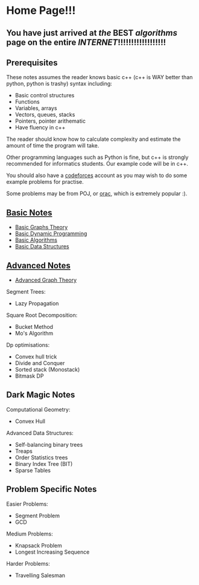 # Home Page!!!

## You have just arrived at *the* **BEST** ***algorithms*** page on the **entire** ***INTERNET***!!!!!!!!!!!!!!!!!!

## Prerequisites
These notes assumes the reader knows basic c++ (c++ is WAY better than python, python is trashy) syntax including:
- Basic control structures
- Functions
- Variables, arrays
- Vectors, queues, stacks
- Pointers, pointer arithematic
- Have fluency in c++

The reader should know how to calculate complexity and estimate the amount of time the program will take.

Other programming languages such as Python is fine, but c++ is strongly recommended for informatics students. Our example code will be in c++.

You should also have a [codeforces](https://codeforces.com/) account as you may wish to do some example problems for practise.

Some problems may be from POJ, or [orac](http://orac.amt.edu.au/cgi-bin/train/hub.pl), which is extremely popular :).

## [Basic Notes](/Basic_Notes/)
- [Basic Graphs Theory](/Basic_Notes/Graph_Theory)
- [Basic Dynamic Programming](/Basic_Notes/Dynamic_Programming)
- [Basic Algorithms](/Basic_Notes/Algorithms)
- [Basic Data Structures](/Basic_Notes/Data_Structures)

## [Advanced Notes](/Advanced_Notes)
- [Advanced Graph Theory](/Advanced_Notes/Graph_Theory)

Segment Trees:
- Lazy Propagation

Square Root Decomposition:
- Bucket Method
- Mo's Algorithm

Dp optimisations:
- Convex hull trick
- Divide and Conquer
- Sorted stack (Monostack)
- Bitmask DP

## Dark Magic Notes

Computational Geometry:
- Convex Hull

Advanced Data Structures:
- Self-balancing binary trees
- Treaps
- Order Statistics trees
- Binary Index Tree (BIT)
- Sparse Tables

## Problem Specific Notes

Easier Problems:
- Segment Problem
- GCD

Medium Problems:
- Knapsack Problem
- Longest Increasing Sequence

Harder Problems:
- Travelling Salesman

